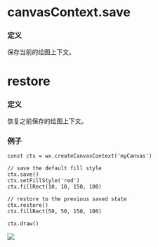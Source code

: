 <!-- https://mp.weixin.qq.com/debug/wxadoc/dev/api/canvas/save-restore.html -->

canvasContext.save
==================

### 定义

保存当前的绘图上下文。

restore
=======

### 定义

恢复之前保存的绘图上下文。

### 例子

    const ctx = wx.createCanvasContext('myCanvas')
    
    // save the default fill style
    ctx.save() 
    ctx.setFillStyle('red')
    ctx.fillRect(10, 10, 150, 100)
    
    // restore to the previous saved state
    ctx.restore()
    ctx.fillRect(50, 50, 150, 100)
    
    ctx.draw()
    

![](https://mp.weixin.qq.com/debug/wxadoc/dev/image/canvas/save-restore.png?t=201828)
